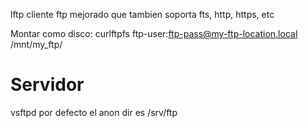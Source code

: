 lftp cliente ftp mejorado que tambien soporta fts, http, https, etc


Montar como disco:
curlftpfs ftp-user:ftp-pass@my-ftp-location.local /mnt/my_ftp/



# Servidor
vsftpd
por defecto el anon dir es /srv/ftp
